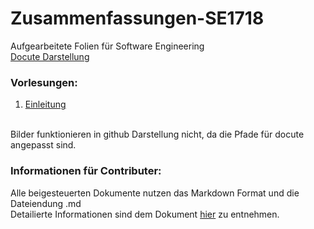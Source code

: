 Zusammenfassungen-SE1718
========================
Aufgearbeitete Folien für Software Engineering<br>
[Docute Darstellung]( https://fhbielefeld-ifm-ws1718-sweng1.github.io/Zusammenfassungen-SE1718/)

### Vorlesungen:
1. [Einleitung](/vorlesung1/vorlesung1.md)

<br>
Bilder funktionieren in github Darstellung nicht, da die Pfade für docute angepasst sind.

### Informationen für Contributer:
Alle beigesteuerten Dokumente nutzen das Markdown Format und die Dateiendung .md
<br>
Detailierte Informationen sind dem Dokument [hier](/CONTRIBUTING.md) zu entnehmen.
